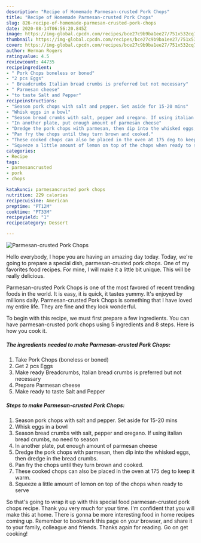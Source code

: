 ```yaml
---
description: "Recipe of Homemade Parmesan-crusted Pork Chops"
title: "Recipe of Homemade Parmesan-crusted Pork Chops"
slug: 826-recipe-of-homemade-parmesan-crusted-pork-chops
date: 2020-08-14T06:56:20.845Z
image: https://img-global.cpcdn.com/recipes/bce27c9b9ba1ee27/751x532cq70/parmesan-crusted-pork-chops-recipe-main-photo.jpg
thumbnail: https://img-global.cpcdn.com/recipes/bce27c9b9ba1ee27/751x532cq70/parmesan-crusted-pork-chops-recipe-main-photo.jpg
cover: https://img-global.cpcdn.com/recipes/bce27c9b9ba1ee27/751x532cq70/parmesan-crusted-pork-chops-recipe-main-photo.jpg
author: Herman Rogers
ratingvalue: 4.5
reviewcount: 44735
recipeingredient:
- " Pork Chops boneless or boned"
- "2 pcs Eggs"
- " Breadcrumbs Italian bread crumbs is preferred but not necessary"
- " Parmesan cheese"
- "to taste Salt and Pepper"
recipeinstructions:
- "Season pork chops with salt and pepper. Set aside for 15-20 mins"
- "Whisk eggs in a bowl"
- "Season bread crumbs with salt, pepper and oregano. If using italian bread crumbs, no need to season"
- "In another plate, put enough amount of parmesan cheese"
- "Dredge the pork chops with parmesan, then dip into the whisked eggs, then dredge in the bread crumbs."
- "Pan fry the chops until they turn brown and cooked."
- "These cooked chops can also be placed in the oven at 175 deg to keep it warm."
- "Squeeze a little amount of lemon on top of the chops when ready to serve"
categories:
- Recipe
tags:
- parmesancrusted
- pork
- chops

katakunci: parmesancrusted pork chops 
nutrition: 229 calories
recipecuisine: American
preptime: "PT12M"
cooktime: "PT33M"
recipeyield: "1"
recipecategory: Dessert

---
```



![Parmesan-crusted Pork Chops](https://img-global.cpcdn.com/recipes/bce27c9b9ba1ee27/751x532cq70/parmesan-crusted-pork-chops-recipe-main-photo.jpg)

Hello everybody, I hope you are having an amazing day today. Today, we're going to prepare a special dish, parmesan-crusted pork chops. One of my favorites food recipes. For mine, I will make it a little bit unique. This will be really delicious.

Parmesan-crusted Pork Chops is one of the most favored of recent trending foods in the world. It is easy, it is quick, it tastes yummy. It's enjoyed by millions daily. Parmesan-crusted Pork Chops is something that I have loved my entire life. They are fine and they look wonderful.




To begin with this recipe, we must first prepare a few ingredients. You can have parmesan-crusted pork chops using 5 ingredients and 8 steps. Here is how you cook it.

<!--inarticleads1-->

##### The ingredients needed to make Parmesan-crusted Pork Chops:

1. Take  Pork Chops (boneless or boned)
1. Get 2 pcs Eggs
1. Make ready  Breadcrumbs, Italian bread crumbs is preferred but not necessary
1. Prepare  Parmesan cheese
1. Make ready to taste Salt and Pepper




<!--inarticleads2-->

##### Steps to make Parmesan-crusted Pork Chops:

1. Season pork chops with salt and pepper. Set aside for 15-20 mins
1. Whisk eggs in a bowl
1. Season bread crumbs with salt, pepper and oregano. If using italian bread crumbs, no need to season
1. In another plate, put enough amount of parmesan cheese
1. Dredge the pork chops with parmesan, then dip into the whisked eggs, then dredge in the bread crumbs.
1. Pan fry the chops until they turn brown and cooked.
1. These cooked chops can also be placed in the oven at 175 deg to keep it warm.
1. Squeeze a little amount of lemon on top of the chops when ready to serve




So that's going to wrap it up with this special food parmesan-crusted pork chops recipe. Thank you very much for your time. I'm confident that you will make this at home. There is gonna be more interesting food in home recipes coming up. Remember to bookmark this page on your browser, and share it to your family, colleague and friends. Thanks again for reading. Go on get cooking!

